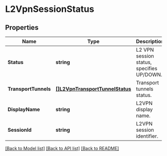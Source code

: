 # L2VpnSessionStatus

## Properties
Name | Type | Description | Notes
------------ | ------------- | ------------- | -------------
**Status** | **string** | L2 VPN session status, specifies UP/DOWN. | [optional] [default to null]
**TransportTunnels** | [**[]L2VpnTransportTunnelStatus**](L2VPNTransportTunnelStatus.md) | Transport tunnels status. | [optional] [default to null]
**DisplayName** | **string** | L2VPN display name. | [optional] [default to null]
**SessionId** | **string** | L2VPN session identifier. | [optional] [default to null]

[[Back to Model list]](../README.md#documentation-for-models) [[Back to API list]](../README.md#documentation-for-api-endpoints) [[Back to README]](../README.md)

